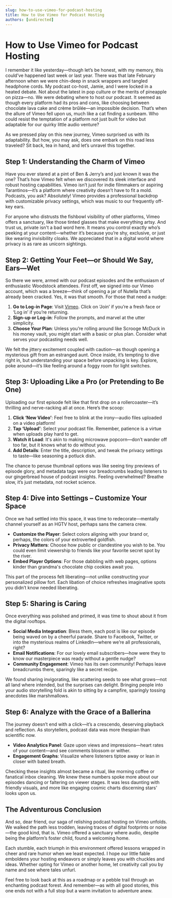 ```yaml
---
slug: how-to-use-vimeo-for-podcast-hosting
title: How to Use Vimeo for Podcast Hosting
authors: [undirected]
---
```



# How to Use Vimeo for Podcast Hosting

I remember it like yesterday—though let’s be honest, with my memory, this could’ve happened last week or last year. There was that late February afternoon when we were chin-deep in snack wrappers and tangled headphone cords. My podcast co-host, Jamie, and I were locked in a heated debate. Not about the latest in pop culture or the merits of pineapple on pizza—no. We were debating where to host our podcast. It seemed as though every platform had its pros and cons, like choosing between chocolate lava cake and crème brûlée—an impossible decision. That’s when the allure of Vimeo fell upon us, much like a cat finding a sunbeam. Who could resist the temptation of a platform not just built for video but adaptable for our quirky little audio venture?

As we pressed play on this new journey, Vimeo surprised us with its adaptability. But how, you may ask, does one embark on this road less traveled? Sit back, tea in hand, and let’s unravel this together. 

## Step 1: Understanding the Charm of Vimeo

Have you ever stared at a pint of Ben & Jerry’s and just known it was the one? That’s how Vimeo felt when we discovered its sleek interface and robust hosting capabilities. Vimeo isn’t just for indie filmmakers or aspiring Tarantinos—it’s a platform where creativity doesn’t have to fit a mold. Podcasts, you ask? Absolutely! Vimeo provides a professional backdrop with customizable privacy settings, which was music to our frequently off-key ears.

For anyone who distrusts the fishbowl visibility of other platforms, Vimeo offers a sanctuary, like those tinted glasses that make everything artsy. And trust us, private isn't a bad word here. It means you control exactly who’s peeking at your content—whether it’s because you’re shy, exclusive, or just like wearing invisibility cloaks. We appreciated that in a digital world where privacy is as rare as unicorn sightings.

## Step 2: Getting Your Feet—or Should We Say, Ears—Wet

So there we were, armed with our podcast episodes and the enthusiasm of enthusiastic Woodstock attendees. First off, we signed into our Vimeo account, which was a breeze—think of opening a jar of Nutella that’s already been cracked. Yes, it was that smooth. For those that need a nudge:

1. **Go to Log-in Page**: Visit [Vimeo](https://vimeo.com/). Click on ‘Join’ if you’re a fresh face or ‘Log in’ if you’re returning.
2. **Sign-up or Log-in**: Follow the prompts, and marvel at the utter simplicity.
3. **Choose Your Plan**: Unless you’re rolling around like Scrooge McDuck in his money vault, you might start with a basic or plus plan. Consider what serves your podcasting needs well.

We felt the jittery excitement coupled with caution—as though opening a mysterious gift from an estranged aunt. Once inside, it’s tempting to dive right in, but understanding your space before unpacking is key. Explore, poke around—it’s like feeling around a foggy room for light switches.

## Step 3: Uploading Like a Pro (or Pretending to Be One)

Uploading our first episode felt like that first drop on a rollercoaster—it’s thrilling and nerve-racking all at once. Here’s the scoop:

1. **Click ‘New Video’**: Feel free to blink at the irony—audio files uploaded on a video platform!
2. **Tap ‘Upload’**: Select your podcast file. Remember, patience is a virtue when uploads play hard to get.
3. **Watch it Load**: It's akin to making microwave popcorn—don’t wander off too far, but it knows what to do without you.
4. **Add Details**: Enter the title, description, and tweak the privacy settings to taste—like seasoning a potluck dish.

The chance to peruse thumbnail options was like seeing tiny previews of episode glory, and metadata tags were our breadcrumbs leading listeners to our gingerbread house of podcast insights. Feeling overwhelmed? Breathe slow, it’s just metadata, not rocket science.

## Step 4: Dive into Settings – Customize Your Space

Once we had settled into this space, it was time to redecorate—mentally channel yourself as an HGTV host, perhaps sans the camera crew.

- **Customize the Player**: Select colors aligning with your brand or, perhaps, the colors of your extroverted goldfish.
- **Privacy Matters**: Choose how public or clandestine you wish to be. You could even limit viewership to friends like your favorite secret spot by the river.
- **Embed Player Options**: For those dabbling with web pages, options kinder than grandma's chocolate chip cookies await you.

This part of the process felt liberating—not unlike constructing your personalized pillow fort. Each libation of choice refreshes imaginative spots you didn’t know needed liberating.

## Step 5: Sharing is Caring

Once everything was polished and primed, it was time to shout about it from the digital rooftops.

- **Social Media Integration**: Bless them, each post is like our episode being waved on by a cheerful parade. Share to Facebook, Twitter, or into the mysterious realms of LinkedIn—where we’re all professionals, right?
- **Email Notifications**: For our lovely email subscribers—how were they to know our masterpiece was ready without a gentle nudge?
- **Community Engagement**: Vimeo has its own community! Perhaps leave breadcrumbs there, sparingly like a secret recipe.

We found sharing invigorating, like scattering seeds to see what grows—not all land where intended, but the surprises can delight. Bringing people into your audio storytelling fold is akin to sitting by a campfire, sparingly tossing anecdotes like marshmallows.

## Step 6: Analyze with the Grace of a Ballerina

The journey doesn’t end with a click—it’s a crescendo, deserving playback and reflection. As storytellers, podcast data was more thespian than scientific now.

- **Video Analytics Panel**: Gaze upon views and impressions—heart rates of your content—and see comments blossom or wither.
- **Engagement Graphs**: Visualize where listeners tiptoe away or lean in closer with bated breath.

Checking these insights almost became a ritual, like morning coffee or fanatical inbox cleaning. We knew these numbers spoke more about our episodes dancing or faltering on viewer stages. It was less daunting with friendly visuals, and more like engaging cosmic charts discerning stars’ looks upon us.

## The Adventurous Conclusion

And so, dear friend, our saga of relishing podcast hosting on Vimeo unfolds. We walked the path less trodden, leaving traces of digital footprints or noise—the good kind, that is. Vimeo offered a sanctuary where audio, despite being the platform’s foster child, found a welcoming home. 

Each stumble, each triumph in this environment offered lessons wrapped in cheer and rare humor when we least expected. I hope our little fable emboldens your hosting endeavors or simply leaves you with chuckles and ideas. Whether opting for Vimeo or another home, let creativity call you by name and see where tales unfurl.

Feel free to look back at this as a roadmap or a pebble trail through an enchanting podcast forest. And remember—as with all good stories, this one ends not with a full stop but a warm invitation to adventure anew.